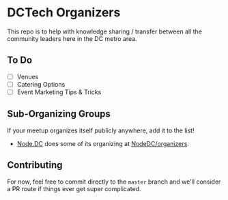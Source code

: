 # DCTech Organizers

This repo is to help with knowledge sharing / transfer between all the community leaders here in the DC metro area.

## To Do

*   [ ] Venues
*   [ ] Catering Options
*   [ ] Event Marketing Tips & Tricks

## Sub-Organizing Groups

If your meetup organizes itself publicly anywhere, add it to the list!

- [Node.DC](https://www.meetup.com/node-dc/) does some of its organizing at [NodeDC/organizers](https://github.com/NodeDC/organizers).

## Contributing

For now, feel free to commit directly to the `master` branch and we'll consider a PR route if things ever get super complicated.
